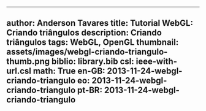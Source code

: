 ------------------------------
author: Anderson Tavares
title: Tutorial WebGL: Criando triângulos
description: Criando triângulos
tags: WebGL, OpenGL
thumbnail: assets/images/webgl-criando-triangulo-thumb.png
biblio: library.bib
csl: ieee-with-url.csl
math: True
en-GB: 2013-11-24-webgl-criando-triangulo
eo: 2013-11-24-webgl-criando-triangulo
pt-BR: 2013-11-24-webgl-criando-triangulo
------------------------------

